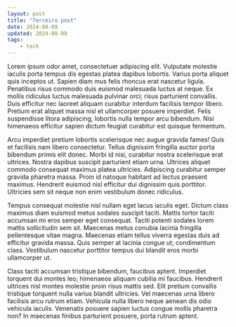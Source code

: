 ```yaml
---
layout: post
title: "Terceiro post"
date: 2024-08-09
updated: 2024-08-09
tags: 
    - tech
---
```


Lorem ipsum odor amet, consectetuer adipiscing elit. Vulputate molestie iaculis porta tempus dis egestas platea dapibus lobortis. Varius porta aliquet quis inceptos ut. Sapien diam mus felis rhoncus erat nascetur ligula. Penatibus risus commodo duis euismod malesuada luctus at neque. Ex mollis ridiculus luctus malesuada pulvinar orci; risus parturient convallis. Duis efficitur nec laoreet aliquam curabitur interdum facilisis tempor libero. Pretium erat aliquet massa nisl et ullamcorper posuere imperdiet. Felis suspendisse litora adipiscing, lobortis nulla tempor arcu bibendum. Nisi himenaeos efficitur sapien dictum feugiat curabitur est quisque fermentum.

Arcu imperdiet pretium lobortis scelerisque nec augue gravida fames! Quis et facilisis nam libero consectetur. Tellus dignissim fringilla auctor porta bibendum primis elit donec. Morbi id nisi, curabitur nostra scelerisque erat ultrices. Nostra dapibus suscipit parturient etiam urna. Ultrices aliquet commodo consequat maximus platea ultricies. Adipiscing curabitur semper gravida pharetra massa. Proin id natoque habitant ad lectus praesent maximus. Hendrerit euismod nisl efficitur dui dignissim quis porttitor. Ultricies sem sit neque non enim vestibulum donec ridiculus.

Tempus consequat molestie nisl nullam eget lacus iaculis eget. Dictum class maximus diam euismod metus sodales suscipit taciti. Mattis tortor taciti accumsan mi eros semper eget consequat. Taciti potenti sodales lorem mattis sollicitudin sem sit. Maecenas metus conubia lacinia fringilla pellentesque vitae magna. Maecenas etiam tellus viverra egestas duis ad efficitur gravida massa. Quis semper at lacinia congue ut; condimentum class. Vestibulum nascetur porttitor tempus dui blandit eros morbi ullamcorper ut.

Class taciti accumsan tristique bibendum, faucibus aptent. Imperdiet torquent dui montes leo; himenaeos aliquam cubilia mi faucibus. Hendrerit ultrices nisl montes molestie proin risus mattis sed. Elit pretium convallis tristique torquent nulla varius blandit ultricies. Vel maecenas urna libero facilisis arcu rutrum etiam. Vehicula nulla libero neque aenean dis odio vehicula iaculis. Venenatis posuere sapien luctus congue mollis pharetra non? In maecenas finibus parturient posuere, porta rutrum aptent.